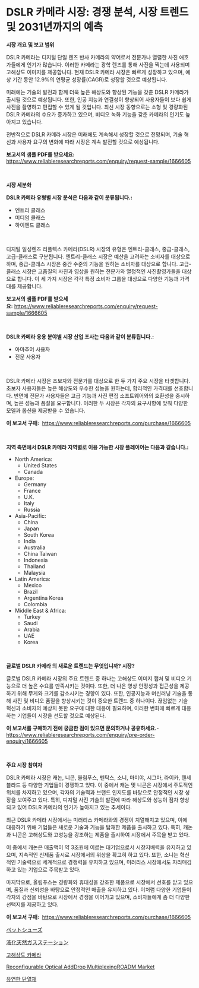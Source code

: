 <p><h1>DSLR 카메라 시장: 경쟁 분석, 시장 트렌드 및 2031년까지의 예측</h1></p><p><strong>시장 개요 및 보고 범위</strong></p>
<p><p>DSLR 카메라는 디지털 단일 렌즈 반사 카메라의 약어로서 전문가나 열렬한 사진 애호가들에게 인기가 많습니다. 이러한 카메라는 광학 렌즈를 통해 사진을 찍는데 사용되며 고해상도 이미지를 제공합니다. 현재 DSLR 카메라 시장은 빠르게 성장하고 있으며, 예상 기간 동안 12.9%의 연평균 성장률(CAGR)로 성장할 것으로 예상됩니다. </p><p>미래에는 기술의 발전과 함께 더욱 높은 해상도와 향상된 기능을 갖춘 DSLR 카메라가 출시될 것으로 예상됩니다. 또한, 인공 지능과 연결성이 향상되어 사용자들이 보다 쉽게 사진을 촬영하고 편집할 수 있게 될 것입니다. 최신 시장 동향으로는 소형 및 경량화된 DSLR 카메라의 수요가 증가하고 있으며, 비디오 녹화 기능을 갖춘 카메라의 인기도 높아지고 있습니다.</p><p>전반적으로 DSLR 카메라 시장은 미래에도 계속해서 성장할 것으로 전망되며, 기술 혁신과 사용자 요구의 변화에 따라 시장은 계속 발전할 것으로 예상됩니다.</p></p>
<p><strong>보고서의 샘플 PDF를 받으세요:</strong> <a href="https://www.reliableresearchreports.com/enquiry/request-sample/1666605">https://www.reliableresearchreports.com/enquiry/request-sample/1666605</a></p>
<p>&nbsp;</p>
<p><strong>시장 세분화</strong></p>
<p><strong>DSLR 카메라 유형별 시장 분석은 다음과 같이 분류됩니다.:</strong></p>
<p><ul><li>엔트리 클래스</li><li>미디엄 클래스</li><li>하이엔드 클래스</li></ul></p>
<p>&nbsp;</p>
<p><p>디지털 일성렌즈 리플렉스 카메라(DSLR) 시장의 유형은 엔트리-클래스, 중급-클래스, 고급-클래스로 구분됩니다. 엔트리-클래스 시장은 예산을 고려하는 소비자를 대상으로하며, 중급-클래스 시장은 중간 수준의 기능을 원하는 소비자를 대상으로 합니다. 고급-클래스 시장은 고품질의 사진과 영상을 원하는 전문가와 열정적인 사진촬영가들을 대상으로 합니다. 이 세 가지 시장은 각각 특정 소비자 그룹을 대상으로 다양한 기능과 가격대를 제공합니다.</p></p>
<p><strong>보고서의 샘플 PDF를 받으세요:</strong>&nbsp;<a href="https://www.reliableresearchreports.com/enquiry/request-sample/1666605">https://www.reliableresearchreports.com/enquiry/request-sample/1666605</a></p>
<p>&nbsp;</p>
<p><strong> DSLR 카메라 응용 분야별 시장 산업 조사는 다음과 같이 분류됩니다.:</strong></p>
<p><ul><li>아마추어 사용자</li><li>전문 사용자</li></ul></p>
<p>&nbsp;</p>
<p><p>DSLR 카메라 시장은 초보자와 전문가를 대상으로 한 두 가지 주요 시장을 타겟합니다. 초보자 사용자들은 높은 해상도와 우수한 성능을 원하는데, 합리적인 가격대를 선호합니다. 반면에 전문가 사용자들은 고급 기능과 사진 편집 소프트웨어와의 호환성을 중시하며, 높은 성능과 품질을 요구합니다. 이러한 두 시장은 각자의 요구사항에 맞춰 다양한 모델과 옵션을 제공받을 수 있습니다.</p></p>
<p><strong>이 보고서 구매:</strong>&nbsp; <a href="https://www.reliableresearchreports.com/purchase/1666605">https://www.reliableresearchreports.com/purchase/1666605</a></p>
<p>&nbsp;</p>
<p><strong>지역 측면에서 DSLR 카메라 지역별로 이용 가능한 시장 플레이어는 다음과 같습니다.:</strong></p>
<p><ul>
    <li>
        North America:
        <ul>
            <li>United States</li>
            <li>Canada</li>
        </ul>
    </li>
    <li>
        Europe:
        <ul>
            <li>Germany</li>
            <li>France</li>
            <li>U.K.</li>
            <li>Italy</li>
            <li>Russia</li>
        </ul>
    </li>
    <li>
        Asia-Pacific:
        <ul>
            <li>China</li>
            <li>Japan</li>
            <li>South Korea</li>
            <li>India</li>
            <li>Australia</li>
            <li>China Taiwan</li>
            <li>Indonesia</li>
            <li>Thailand</li>
            <li>Malaysia</li>
        </ul>
    </li>
    <li>
        Latin America:
        <ul>
            <li>Mexico</li>
            <li>Brazil</li>
            <li>Argentina Korea</li>
            <li>Colombia</li>
        </ul>
    </li>
    <li>
        Middle East & Africa:
        <ul>
            <li>Turkey</li>
            <li>Saudi</li>
            <li>Arabia</li>
            <li>UAE</li>
            <li>Korea</li>
        </ul>
    </li>
    </ul></p>
<p>&nbsp;</p>
<p><strong>글로벌 DSLR 카메라 의 새로운 트렌드는 무엇입니까? 시장?</strong></p>
<p><p>글로벌 DSLR 카메라 시장의 주요 트렌드 중 하나는 고해상도 이미지 캡처 및 비디오 기능으로 더 높은 수요를 만족시키는 것이다. 또한, 더 나은 영상 안정성과 접근성을 제공하기 위해 무게와 크기를 감소시키는 경향이 있다. 또한, 인공지능과 머신러닝 기술을 통해 사진 및 비디오 품질을 향상시키는 것이 중요한 트렌드 중 하나이다. 끊임없는 기술 혁신과 소비자의 예상치 못한 요구에 대한 대응이 필요하며, 이러한 변화에 빠르게 대응하는 기업들이 시장을 선도할 것으로 예상된다.</p></p>
<p><strong>이 보고서를 구매하기 전에 궁금한 점이 있으면 문의하거나 공유하세요.</strong>- <a href="https://www.reliableresearchreports.com/enquiry/pre-order-enquiry/1666605">https://www.reliableresearchreports.com/enquiry/pre-order-enquiry/1666605</a></p>
<p>&nbsp;</p>
<p><strong>주요 시장 참여자</strong></p>
<p><p>DSLR 카메라 시장은 캐논, 니콘, 올림푸스, 펜탁스, 소니, 마미야, 시그마, 라이카, 핸세블라드 등 다양한 기업들이 경쟁하고 있다. 이 중에서 캐논 및 니콘은 시장에서 주도적인 위치를 차지하고 있으며, 각자의 기술력과 브랜드 인지도를 바탕으로 안정적인 시장 성장을 보여주고 있다. 특히, 디지털 사진 기술의 발전에 따라 해상도와 성능이 점차 향상되고 있어 DSLR 카메라의 인기가 높아지고 있는 추세이다.</p><p>최근 DSLR 카메라 시장에서는 미러리스 카메라와의 경쟁이 치열해지고 있으며, 이에 대응하기 위해 기업들은 새로운 기술과 기능을 탑재한 제품을 출시하고 있다. 특히, 캐논과 니콘은 고해상도와 고성능을 강조하는 제품을 출시하여 시장에서 주목을 받고 있다.</p><p>이 중에서 캐논은 매출액이 약 3조원에 이르는 대기업으로서 시장지배력을 유지하고 있으며, 지속적인 신제품 출시로 시장에서의 위상을 확고히 하고 있다. 또한, 소니는 혁신적인 기술력으로 세계적으로 경쟁력을 유지하고 있으며, 미러리스 시장에서도 자리매김하고 있는 기업으로 주목받고 있다.</p><p>마지막으로, 올림푸스는 경량화와 휴대성을 강조한 제품으로 시장에서 선호를 받고 있으며, 품질과 신뢰성을 바탕으로 안정적인 매출을 유지하고 있다. 이처럼 다양한 기업들이 각자의 강점을 바탕으로 시장에서 경쟁을 이어가고 있으며, 소비자들에게 좀 더 다양한 선택지를 제공하고 있다.</p></p>
<p><strong>이 보고서 구매:</strong>&nbsp;&nbsp;<a href="https://www.reliableresearchreports.com/purchase/1666605">https://www.reliableresearchreports.com/purchase/1666605</a></p>
<p><p><a href="https://github.com/ihabdkwlxs948/Market-Research-Report-List-1/blob/main/512499115221.md">ペットシューズ</a></p><p><a href="https://github.com/dadanedu33/Market-Research-Report-List-1/blob/main/637191615222.md">液化天然ガスステーション</a></p><p><a href="https://github.com/Hubertstyenger6685/Market-Research-Report-List-1/blob/main/184358814092.md">고해상도 카메라</a></p><p><a href="https://github.com/mabutironaldo/Market-Research-Report-List-3/blob/main/reconfigurable-optical-adddrop-multiplexingroadm-market.md">Reconfigurable Optical AddDrop MultiplexingROADM Market</a></p><p><a href="https://medium.com/@earlfeffersj/2024%EB%85%84%EB%B6%80%ED%84%B0-2031%EB%85%84%EA%B9%8C%EC%A7%80%EC%9D%98-%EA%B8%B0%EA%B0%84-%EB%8F%99%EC%95%88-%EC%9C%A0%EC%97%B0%ED%95%9C-%EC%97%B4-%EC%A0%88%EC%97%B0-%EC%8B%9C%EC%9E%A5-%EB%B6%84%EC%84%9D%EA%B3%BC-%ED%81%AC%EA%B8%B0-%EC%A0%84%EB%A7%9D-a6d261d49d51">유연한 단열재</a></p></p>
